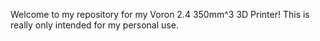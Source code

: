 Welcome to my repository for my Voron 2.4 350mm^3 3D Printer!  This is really only intended for my personal use. 
